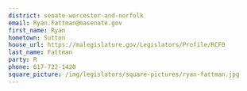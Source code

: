 ```yaml
---
district: senate-worcester-and-norfolk
email: Ryan.Fattman@masenate.gov
first_name: Ryan
hometown: Sutton
house_url: https://malegislature.gov/Legislators/Profile/RCF0
last_name: Fattman
party: R
phone: 617-722-1420
square_picture: /img/legislators/square-pictures/ryan-fattman.jpg
---
```


